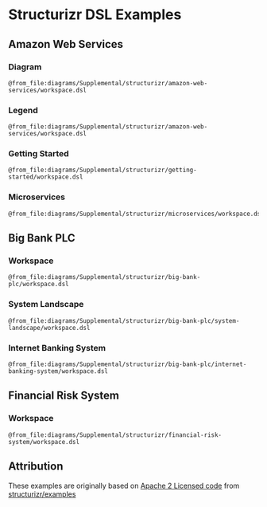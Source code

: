 # Structurizr DSL Examples

## Amazon Web Services

### Diagram
```kroki-structurizr output=diagram
@from_file:diagrams/Supplemental/structurizr/amazon-web-services/workspace.dsl
```

### Legend
```kroki-structurizr output=legend
@from_file:diagrams/Supplemental/structurizr/amazon-web-services/workspace.dsl
```

### Getting Started

```kroki-structurizr
@from_file:diagrams/Supplemental/structurizr/getting-started/workspace.dsl
```

### Microservices

```kroki-structurizr
@from_file:diagrams/Supplemental/structurizr/microservices/workspace.dsl
```

## Big Bank PLC

### Workspace

```kroki-structurizr
@from_file:diagrams/Supplemental/structurizr/big-bank-plc/workspace.dsl
```

### System Landscape

```kroki-structurizr
@from_file:diagrams/Supplemental/structurizr/big-bank-plc/system-landscape/workspace.dsl
```

### Internet Banking System

```kroki-structurizr
@from_file:diagrams/Supplemental/structurizr/big-bank-plc/internet-banking-system/workspace.dsl
```

## Financial Risk System

### Workspace

```kroki-structurizr view-key=Context
@from_file:diagrams/Supplemental/structurizr/financial-risk-system/workspace.dsl
```



## Attribution

These examples are originally based on [Apache 2 Licensed code](https://github.com/structurizr/examples/blob/1223caa6ffe98276767fd008f3cdc8f1dacca01c/LICENSE) from 
[structurizr/examples](https://github.com/structurizr/examples)
